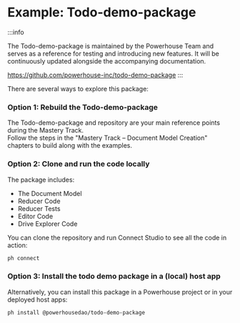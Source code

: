 # Example: Todo-demo-package

:::info

The Todo-demo-package is maintained by the Powerhouse Team and serves as a reference for testing and introducing new features. It will be continuously updated alongside the accompanying documentation.

https://github.com/powerhouse-inc/todo-demo-package
:::

There are several ways to explore this package:

### Option 1: Rebuild the Todo-demo-package

The Todo-demo-package and repository are your main reference points during the Mastery Track.  
Follow the steps in the "Mastery Track – Document Model Creation" chapters to build along with the examples.

### Option 2: Clone and run the code locally

The package includes:

- The Document Model
- Reducer Code
- Reducer Tests
- Editor Code
- Drive Explorer Code

You can clone the repository and run Connect Studio to see all the code in action:

```bash
ph connect
```

### Option 3: Install the todo demo package in a (local) host app

Alternatively, you can install this package in a Powerhouse project or in your deployed host apps:

```bash
ph install @powerhousedao/todo-demo-package
```
